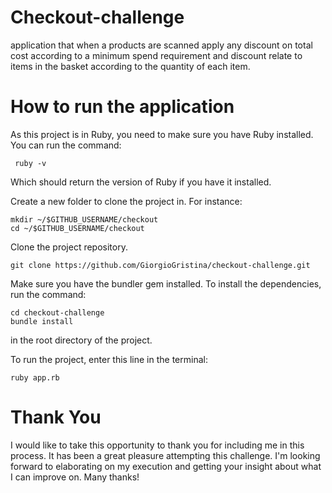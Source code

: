 # Checkout-challenge
application that when a products are scanned apply any discount on total cost according to a minimum spend requirement and discount relate to items in the basket according to the quantity of each item.

# How to run the application
As this project is in Ruby, you need to make sure you have Ruby installed. You can run the command:

```
 ruby -v
```

Which should return the version of Ruby if you have it installed.

Create a new folder to clone the project in. For instance:

```
mkdir ~/$GITHUB_USERNAME/checkout
cd ~/$GITHUB_USERNAME/checkout
```

Clone the project repository.

```
git clone https://github.com/GiorgioGristina/checkout-challenge.git
```

Make sure you have the bundler gem installed. To install the dependencies, run the command:

```
cd checkout-challenge
bundle install
```

in the root directory of the project.

To run the project, enter this line in the terminal:

```
ruby app.rb
```

# Thank You
I would like to take this opportunity to thank you for including me in this process. It has been a great pleasure attempting this challenge. I'm looking forward to elaborating on my execution and getting your insight about what I can improve on. Many thanks!
